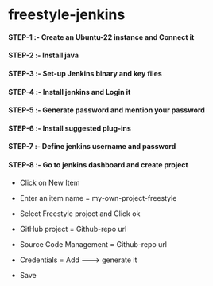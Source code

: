 # freestyle-jenkins


#### STEP-1 :- Create an Ubuntu-22 instance and Connect it

#### STEP-2 :-  Install java

#### STEP-3 :-  Set-up Jenkins binary and key files

#### STEP-4 :-  Install jenkins and Login it

#### STEP-5 :-  Generate password and mention your password

#### STEP-6 :-  Install suggested plug-ins

#### STEP-7 :-  Define jenkins username and password

#### STEP-8 :-  Go to jenkins dashboard and create project

  - Click on New Item
    
  - Enter an item name = my-own-project-freestyle

  - Select Freestyle project and  Click ok

  - GitHub project = Github-repo url

  - Source Code Management = Github-repo url

  - Credentials  =  Add --->  generate it

  - Save
